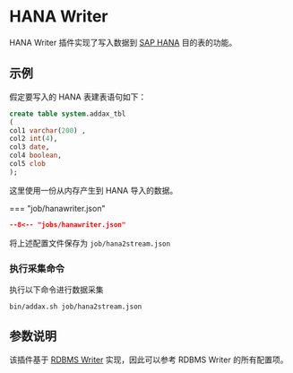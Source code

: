 # HANA Writer

HANA Writer 插件实现了写入数据到 [SAP HANA](https://www.sap.com/products/hana.html) 目的表的功能。

## 示例

假定要写入的 HANA 表建表语句如下：

```sql
create table system.addax_tbl
(
col1 varchar(200) ,
col2 int(4),
col3 date,
col4 boolean,
col5 clob
);
```

这里使用一份从内存产生到 HANA 导入的数据。

=== "job/hanawriter.json"

```json
--8<-- "jobs/hanawriter.json"
```

将上述配置文件保存为 `job/hana2stream.json`

### 执行采集命令

执行以下命令进行数据采集

```shell
bin/addax.sh job/hana2stream.json
```

## 参数说明

该插件基于 [RDBMS Writer](../rdbmswriter) 实现，因此可以参考 RDBMS Writer 的所有配置项。


